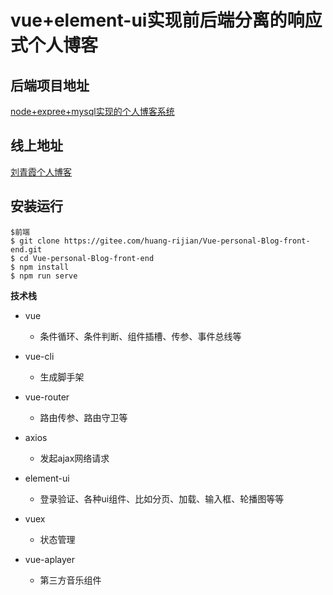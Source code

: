 # vue+element-ui实现前后端分离的响应式个人博客

## 后端项目地址 

[node+expree+mysql实现的个人博客系统](https://gitee.com/huang-rijian/node-blog-system)

## 线上地址 

[刘青霞个人博客](http://112.124.52.188)


## 安装运行
```
$前端
$ git clone https://gitee.com/huang-rijian/Vue-personal-Blog-front-end.git
$ cd Vue-personal-Blog-front-end
$ npm install
$ npm run serve
```

**技术栈**

- vue 
  -  条件循环、条件判断、组件插槽、传参、事件总线等
- vue-cli 
  -  生成脚手架 
- vue-router  
  - 路由传参、路由守卫等
- axios  
  -  发起ajax网络请求 
- element-ui 
  - 登录验证、各种ui组件、比如分页、加载、输入框、轮播图等等
- vuex
  - 状态管理

- vue-aplayer
  - 第三方音乐组件


